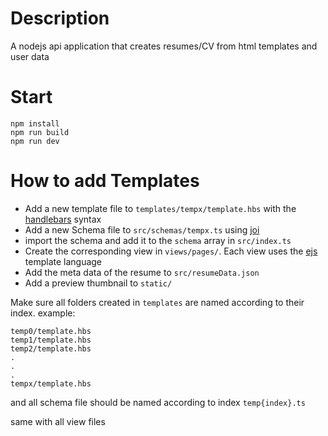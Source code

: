 # Description

A nodejs api application that creates resumes/CV from html templates and user data

# Start

```
npm install
npm run build
npm run dev
```

# How to add Templates

- Add a new template file to `templates/tempx/template.hbs` with the [handlebars](https://handlebars.com) syntax
- Add a new Schema file to `src/schemas/tempx.ts` using [joi](https://joi.dev/)
- import the schema and add it to the `schema` array in `src/index.ts`
- Create the corresponding view in `views/pages/`. Each view uses the [ejs](https://ejs.co/) template language
- Add the meta data of the resume to `src/resumeData.json`
- Add a preview thumbnail to `static/`

Make sure all folders created in `templates` are named according to their index. example:
```
temp0/template.hbs
temp1/template.hbs
temp2/template.hbs
.
.
.
tempx/template.hbs
```

and all schema file should be named according to index `temp{index}.ts`

same with all view files
